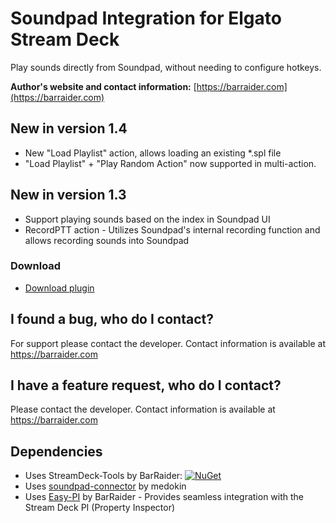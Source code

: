# Soundpad Integration for Elgato Stream Deck

Play sounds directly from Soundpad, without needing to configure hotkeys.

**Author's website and contact information:** [https://barraider.com](https://barraider.com)

## New in version 1.4
* New "Load Playlist" action, allows loading an existing *.spl file
* "Load Playlist" + "Play Random Action" now supported in multi-action.


## New in version 1.3
* Support playing sounds based on the index in Soundpad UI
* RecordPTT action - Utilizes Soundpad's internal recording function and allows recording sounds into Soundpad

### Download

* [Download plugin](https://github.com/BarRaider/streamdeck-soundpad/releases/)

## I found a bug, who do I contact?
For support please contact the developer. Contact information is available at https://barraider.com

## I have a feature request, who do I contact?
Please contact the developer. Contact information is available at https://barraider.com

## Dependencies
* Uses StreamDeck-Tools by BarRaider: [![NuGet](https://img.shields.io/nuget/v/streamdeck-tools.svg?style=flat)](https://www.nuget.org/packages/streamdeck-tools)
* Uses [soundpad-connector](https://github.com/medokin/soundpad-connector) by medokin
* Uses [Easy-PI](https://github.com/BarRaider/streamdeck-easypi) by BarRaider - Provides seamless integration with the Stream Deck PI (Property Inspector) 
